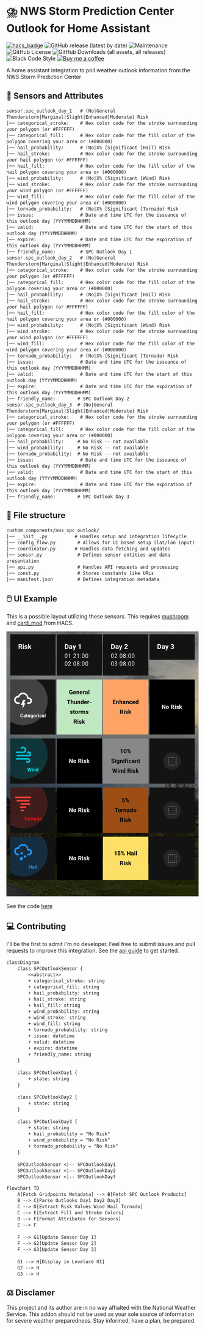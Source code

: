 # ⛈️ NWS Storm Prediction Center Outlook for Home Assistant

[![hacs_badge](https://img.shields.io/badge/HACS-Default-41BDF5.svg?style=for-the-badge)](https://github.com/hacs/integration)
![GitHub release (latest by date)](https://img.shields.io/github/v/release/sedward5/nws_spc_outlook?style=for-the-badge)
![Maintenance](https://img.shields.io/maintenance/yes/2025?style=for-the-badge)
![GitHub License](https://img.shields.io/github/license/sedward5/nws_spc_outlook?style=for-the-badge)
![GitHub Downloads (all assets, all releases)](https://img.shields.io/github/downloads/sedward5/nws_spc_outlook/total?style=for-the-badge)
![Black Code Style](https://img.shields.io/badge/code%20style-black-000000.svg?style=for-the-badge)
[![Buy me a coffee](https://img.shields.io/badge/buy_me_a_coffee-FFDD00?style=for-the-badge&logo=buy-me-a-coffee&logoColor=black)](https://buymeacoffee.com/sedward5)

A home assistant integration to poll weather outlook information from the NWS Storm Prediction Center

## 🔮 Sensors and Attributes

```None
sensor.spc_outlook_day_1   # (No|General Thunderstorm|Marginal|Slight|Enhanced|Moderate) Risk
│── categorical_stroke:    # Hex color code for the stroke surrounding your polygon (or #FFFFFF)
│── categorical_fill:      # Hex color code for the fill color of the polygon covering your area or (#000000)
│── hail_probability:      # (No|X% [Significant ]Hail) Risk
│── hail_stroke:           # Hex color code for the stroke surrounding your hail polygon (or #FFFFFF)
│── hail_fill:             # Hex color code for the fill color of the hail polygon covering your area or (#000000)
│── wind_probability:      # (No|X% [Significant ]Wind) Risk
│── wind_stroke:           # Hex color code for the stroke surrounding your wind polygon (or #FFFFFF)
│── wind_fill:             # Hex color code for the fill color of the wind polygon covering your area or (#000000)
│── tornado_probability:   # (No|X% [Significant ]Tornado) Risk
│── issue:                 # Date and time UTC for the issuance of this outlook day (YYYYMMDDHHMM)
│── valid:                 # Date and time UTC for the start of this outlook day (YYYYMMDDHHMM)
│── expire:                # Date and time UTC for the expiration of this outlook day (YYYYMMDDHHMM)
│── friendly_name:         # SPC Outlook Day 1
sensor.spc_outlook_day_2   # (No|General Thunderstorm|Marginal|Slight|Enhanced|Moderate) Risk
│── categorical_stroke:    # Hex color code for the stroke surrounding your polygon (or #FFFFFF)
│── categorical_fill:      # Hex color code for the fill color of the polygon covering your area or (#000000)
│── hail_probability:      # (No|X% [Significant ]Hail) Risk
│── hail_stroke:           # Hex color code for the stroke surrounding your hail polygon (or #FFFFFF)
│── hail_fill:             # Hex color code for the fill color of the hail polygon covering your area or (#000000)
│── wind_probability:      # (No|X% [Significant ]Wind) Risk
│── wind_stroke:           # Hex color code for the stroke surrounding your wind polygon (or #FFFFFF)
│── wind_fill:             # Hex color code for the fill color of the wind polygon covering your area or (#000000)
│── tornado_probability:   # (No|X% [Significant ]Tornado) Risk
│── issue:                 # Date and time UTC for the issuance of this outlook day (YYYYMMDDHHMM)
│── valid:                 # Date and time UTC for the start of this outlook day (YYYYMMDDHHMM)
│── expire:                # Date and time UTC for the expiration of this outlook day (YYYYMMDDHHMM)
│── friendly_name:        # SPC Outlook Day 2
sensor.spc_outlook_day_3  # (No|General Thunderstorm|Marginal|Slight|Enhanced|Moderate) Risk
│── categorical_stroke:    # Hex color code for the stroke surrounding your polygon (or #FFFFFF)
│── categorical_fill:      # Hex color code for the fill color of the polygon covering your area or (#000000)
│── hail_probability:     # No Risk -- not available
│── wind_probability:     # No Risk -- not available 
│── tornado_probability:  # No Risk -- not available
│── issue:                 # Date and time UTC for the issuance of this outlook day (YYYYMMDDHHMM)
│── valid:                 # Date and time UTC for the start of this outlook day (YYYYMMDDHHMM)
│── expire:                # Date and time UTC for the expiration of this outlook day (YYYYMMDDHHMM)
│── friendly_name:        # SPC Outlook Day 3
```

## 📁 File structure

```None
custom_components/nws_spc_outlook/
│── __init__.py          # Handles setup and integration lifecycle
│── config_flow.py        # Allows for UI based setup (lat/lon input)
│── coordinator.py       # Handles data fetching and updates
│── sensor.py             # Defines sensor entities and data presentation
│── api.py                # Handles API requests and processing
│── const.py              # Stores constants like URLs
│── manifest.json         # Defines integration metadata
```

## 🖱️ UI Example

This is a possible layout utilizing these sensors. This requires [mushroom](https://github.com/piitaya/lovelace-mushroom) and [card_mod](https://github.com/thomasloven/lovelace-card-mod) from HACS.

![Example Dashboard](ui-example.jpeg)

See the code [here](outlook_grid.md)

## 💻 Contributing

I'll be the first to admit I'm no developer. Feel free to submit issues and pull requests to improve this integration. See the [api guide](https://sedward5.github.io/nws_spc_outlook/nws_spc_outlook.html) to get started.

```mermaid
classDiagram
    class SPCOutlookSensor {
        <<abstract>>
        + categorical_stroke: string
        + categorical_fill: string
        + hail_probability: string
        + hail_stroke: string
        + hail_fill: string
        + wind_probability: string
        + wind_stroke: string
        + wind_fill: string
        + tornado_probability: string
        + issue: datetime
        + valid: datetime
        + expire: datetime
        + friendly_name: string
    }

    class SPCOutlookDay1 {
        + state: string
    }

    class SPCOutlookDay2 {
        + state: string
    }

    class SPCOutlookDay3 {
        + state: string
        + hail_probability = "No Risk"
        + wind_probability = "No Risk"
        + tornado_probability = "No Risk"
    }

    SPCOutlookSensor <|-- SPCOutlookDay1
    SPCOutlookSensor <|-- SPCOutlookDay2
    SPCOutlookSensor <|-- SPCOutlookDay3
```

```mermaid
flowchart TD
    A[Fetch Gridpoints Metadata] --> B[Fetch SPC Outlook Products]
    B --> C[Parse Outlooks Day1 Day2 Day3]
    C --> D[Extract Risk Values Wind Hail Tornado]
    C --> E[Extract Fill and Stroke Colors]
    D --> F[Format Attributes for Sensors]
    E --> F

    F --> G1[Update Sensor Day 1]
    F --> G2[Update Sensor Day 2]
    F --> G3[Update Sensor Day 3]

    G1 --> H[Display in Lovelace UI]
    G2 --> H
    G3 --> H
```

## ⚖️ Disclamer

This project and its author are in no way affialted with the National Weather Service. This addon should not be used as your sole source of information for severe weather preparedness. Stay informed, have a plan, be prepared.
